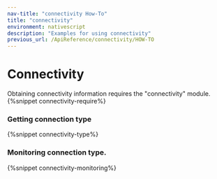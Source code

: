 ```yaml
---
nav-title: "connectivity How-To"
title: "connectivity"
environment: nativescript
description: "Examples for using connectivity"
previous_url: /ApiReference/connectivity/HOW-TO
---
```

# Connectivity
Obtaining connectivity information requires the "connectivity" module.
{%snippet connectivity-require%}

### Getting connection type
{%snippet connectivity-type%}

### Monitoring connection type.
{%snippet connectivity-monitoring%}
